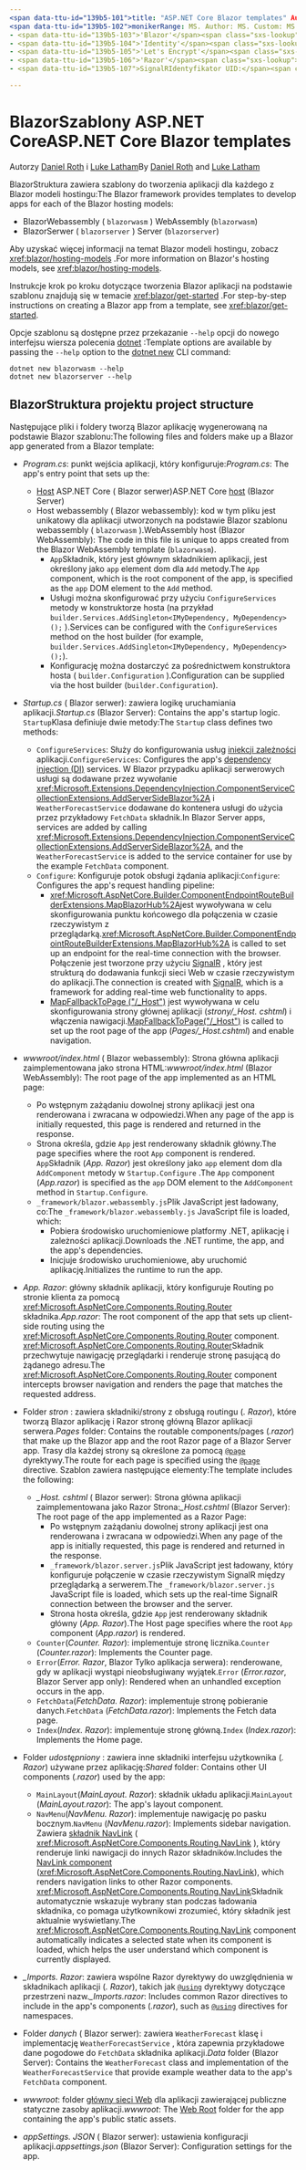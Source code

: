 ```yaml
---
<span data-ttu-id="139b5-101">title: "ASP.NET Core Blazor templates" Author: Description: "informacje o Blazor szablonach aplikacji ASP.NET Core i Blazor strukturze projektu".</span><span class="sxs-lookup"><span data-stu-id="139b5-101">title: 'ASP.NET Core Blazor templates' author: description: 'Learn about ASP.NET Core Blazor app templates and Blazor project structure.'</span></span>
<span data-ttu-id="139b5-102">monikerRange: MS. Author: MS. Custom: MS. Date: No-Loc:</span><span class="sxs-lookup"><span data-stu-id="139b5-102">monikerRange: ms.author: ms.custom: ms.date: no-loc:</span></span>
- <span data-ttu-id="139b5-103">'Blazor'</span><span class="sxs-lookup"><span data-stu-id="139b5-103">'Blazor'</span></span>
- <span data-ttu-id="139b5-104">'Identity'</span><span class="sxs-lookup"><span data-stu-id="139b5-104">'Identity'</span></span>
- <span data-ttu-id="139b5-105">'Let's Encrypt'</span><span class="sxs-lookup"><span data-stu-id="139b5-105">'Let's Encrypt'</span></span>
- <span data-ttu-id="139b5-106">'Razor'</span><span class="sxs-lookup"><span data-stu-id="139b5-106">'Razor'</span></span>
- <span data-ttu-id="139b5-107">SignalRIdentyfikator UID:</span><span class="sxs-lookup"><span data-stu-id="139b5-107">'SignalR' uid:</span></span> 

---
```

# <a name="aspnet-core-blazor-templates"></a><span data-ttu-id="139b5-108">BlazorSzablony ASP.NET Core</span><span class="sxs-lookup"><span data-stu-id="139b5-108">ASP.NET Core Blazor templates</span></span>

<span data-ttu-id="139b5-109">Autorzy [Daniel Roth](https://github.com/danroth27) i [Luke Latham](https://github.com/guardrex)</span><span class="sxs-lookup"><span data-stu-id="139b5-109">By [Daniel Roth](https://github.com/danroth27) and [Luke Latham](https://github.com/guardrex)</span></span>

<span data-ttu-id="139b5-110">BlazorStruktura zawiera szablony do tworzenia aplikacji dla każdego z Blazor modeli hostingu:</span><span class="sxs-lookup"><span data-stu-id="139b5-110">The Blazor framework provides templates to develop apps for each of the Blazor hosting models:</span></span>

* Blazor<span data-ttu-id="139b5-111">Webassembly ( `blazorwasm` )</span><span class="sxs-lookup"><span data-stu-id="139b5-111"> WebAssembly (`blazorwasm`)</span></span>
* Blazor<span data-ttu-id="139b5-112">Serwer ( `blazorserver` )</span><span class="sxs-lookup"><span data-stu-id="139b5-112"> Server (`blazorserver`)</span></span>

<span data-ttu-id="139b5-113">Aby uzyskać więcej informacji na temat Blazor modeli hostingu, zobacz <xref:blazor/hosting-models> .</span><span class="sxs-lookup"><span data-stu-id="139b5-113">For more information on Blazor's hosting models, see <xref:blazor/hosting-models>.</span></span>

<span data-ttu-id="139b5-114">Instrukcje krok po kroku dotyczące tworzenia Blazor aplikacji na podstawie szablonu znajdują się w temacie <xref:blazor/get-started> .</span><span class="sxs-lookup"><span data-stu-id="139b5-114">For step-by-step instructions on creating a Blazor app from a template, see <xref:blazor/get-started>.</span></span>

<span data-ttu-id="139b5-115">Opcje szablonu są dostępne przez przekazanie `--help` opcji do nowego interfejsu wiersza polecenia [dotnet](/dotnet/core/tools/dotnet-new) :</span><span class="sxs-lookup"><span data-stu-id="139b5-115">Template options are available by passing the `--help` option to the [dotnet new](/dotnet/core/tools/dotnet-new) CLI command:</span></span>

```dotnetcli
dotnet new blazorwasm --help
dotnet new blazorserver --help
```

## <a name="blazor-project-structure"></a>Blazor<span data-ttu-id="139b5-116">Struktura projektu</span><span class="sxs-lookup"><span data-stu-id="139b5-116"> project structure</span></span>

<span data-ttu-id="139b5-117">Następujące pliki i foldery tworzą Blazor aplikację wygenerowaną na podstawie Blazor szablonu:</span><span class="sxs-lookup"><span data-stu-id="139b5-117">The following files and folders make up a Blazor app generated from a Blazor template:</span></span>

* <span data-ttu-id="139b5-118">*Program.cs*: punkt wejścia aplikacji, który konfiguruje:</span><span class="sxs-lookup"><span data-stu-id="139b5-118">*Program.cs*: The app's entry point that sets up the:</span></span>

  * <span data-ttu-id="139b5-119">[Host](xref:fundamentals/host/generic-host) ASP.NET Core ( Blazor serwer)</span><span class="sxs-lookup"><span data-stu-id="139b5-119">ASP.NET Core [host](xref:fundamentals/host/generic-host) (Blazor Server)</span></span>
  * <span data-ttu-id="139b5-120">Host webassembly ( Blazor webassembly): kod w tym pliku jest unikatowy dla aplikacji utworzonych na podstawie Blazor szablonu webassembly ( `blazorwasm` ).</span><span class="sxs-lookup"><span data-stu-id="139b5-120">WebAssembly host (Blazor WebAssembly): The code in this file is unique to apps created from the Blazor WebAssembly template (`blazorwasm`).</span></span>
    * <span data-ttu-id="139b5-121">`App`Składnik, który jest głównym składnikiem aplikacji, jest określony jako `app` element dom dla `Add` metody.</span><span class="sxs-lookup"><span data-stu-id="139b5-121">The `App` component, which is the root component of the app, is specified as the `app` DOM element to the `Add` method.</span></span>
    * <span data-ttu-id="139b5-122">Usługi można skonfigurować przy użyciu `ConfigureServices` metody w konstruktorze hosta (na przykład `builder.Services.AddSingleton<IMyDependency, MyDependency>();` ).</span><span class="sxs-lookup"><span data-stu-id="139b5-122">Services can be configured with the `ConfigureServices` method on the host builder (for example, `builder.Services.AddSingleton<IMyDependency, MyDependency>();`).</span></span>
    * <span data-ttu-id="139b5-123">Konfigurację można dostarczyć za pośrednictwem konstruktora hosta ( `builder.Configuration` ).</span><span class="sxs-lookup"><span data-stu-id="139b5-123">Configuration can be supplied via the host builder (`builder.Configuration`).</span></span>

* <span data-ttu-id="139b5-124">*Startup.cs* ( Blazor serwer): zawiera logikę uruchamiania aplikacji.</span><span class="sxs-lookup"><span data-stu-id="139b5-124">*Startup.cs* (Blazor Server): Contains the app's startup logic.</span></span> <span data-ttu-id="139b5-125">`Startup`Klasa definiuje dwie metody:</span><span class="sxs-lookup"><span data-stu-id="139b5-125">The `Startup` class defines two methods:</span></span>

  * <span data-ttu-id="139b5-126">`ConfigureServices`: Służy do konfigurowania usług [iniekcji zależności](xref:fundamentals/dependency-injection) aplikacji.</span><span class="sxs-lookup"><span data-stu-id="139b5-126">`ConfigureServices`: Configures the app's [dependency injection (DI)](xref:fundamentals/dependency-injection) services.</span></span> <span data-ttu-id="139b5-127">W Blazor przypadku aplikacji serwerowych usługi są dodawane przez wywołanie <xref:Microsoft.Extensions.DependencyInjection.ComponentServiceCollectionExtensions.AddServerSideBlazor%2A> i `WeatherForecastService` dodawane do kontenera usługi do użycia przez przykładowy `FetchData` składnik.</span><span class="sxs-lookup"><span data-stu-id="139b5-127">In Blazor Server apps, services are added by calling <xref:Microsoft.Extensions.DependencyInjection.ComponentServiceCollectionExtensions.AddServerSideBlazor%2A>, and the `WeatherForecastService` is added to the service container for use by the example `FetchData` component.</span></span>
  * <span data-ttu-id="139b5-128">`Configure`: Konfiguruje potok obsługi żądania aplikacji:</span><span class="sxs-lookup"><span data-stu-id="139b5-128">`Configure`: Configures the app's request handling pipeline:</span></span>
    * <span data-ttu-id="139b5-129"><xref:Microsoft.AspNetCore.Builder.ComponentEndpointRouteBuilderExtensions.MapBlazorHub%2A>jest wywoływana w celu skonfigurowania punktu końcowego dla połączenia w czasie rzeczywistym z przeglądarką.</span><span class="sxs-lookup"><span data-stu-id="139b5-129"><xref:Microsoft.AspNetCore.Builder.ComponentEndpointRouteBuilderExtensions.MapBlazorHub%2A> is called to set up an endpoint for the real-time connection with the browser.</span></span> <span data-ttu-id="139b5-130">Połączenie jest tworzone przy użyciu [SignalR](xref:signalr/introduction) , który jest strukturą do dodawania funkcji sieci Web w czasie rzeczywistym do aplikacji.</span><span class="sxs-lookup"><span data-stu-id="139b5-130">The connection is created with [SignalR](xref:signalr/introduction), which is a framework for adding real-time web functionality to apps.</span></span>
    * <span data-ttu-id="139b5-131">[MapFallbackToPage ("/_Host")](xref:Microsoft.AspNetCore.Builder.RazorPagesEndpointRouteBuilderExtensions.MapFallbackToPage*) jest wywoływana w celu skonfigurowania strony głównej aplikacji (*strony/_Host. cshtml*) i włączenia nawigacji.</span><span class="sxs-lookup"><span data-stu-id="139b5-131">[MapFallbackToPage("/_Host")](xref:Microsoft.AspNetCore.Builder.RazorPagesEndpointRouteBuilderExtensions.MapFallbackToPage*) is called to set up the root page of the app (*Pages/_Host.cshtml*) and enable navigation.</span></span>

* <span data-ttu-id="139b5-132">*wwwroot/index.html* ( Blazor webassembly): Strona główna aplikacji zaimplementowana jako strona HTML:</span><span class="sxs-lookup"><span data-stu-id="139b5-132">*wwwroot/index.html* (Blazor WebAssembly): The root page of the app implemented as an HTML page:</span></span>
  * <span data-ttu-id="139b5-133">Po wstępnym zażądaniu dowolnej strony aplikacji jest ona renderowana i zwracana w odpowiedzi.</span><span class="sxs-lookup"><span data-stu-id="139b5-133">When any page of the app is initially requested, this page is rendered and returned in the response.</span></span>
  * <span data-ttu-id="139b5-134">Strona określa, gdzie `App` jest renderowany składnik główny.</span><span class="sxs-lookup"><span data-stu-id="139b5-134">The page specifies where the root `App` component is rendered.</span></span> <span data-ttu-id="139b5-135">`App`Składnik (*App. Razor*) jest określony jako `app` element dom dla `AddComponent` metody w `Startup.Configure` .</span><span class="sxs-lookup"><span data-stu-id="139b5-135">The `App` component (*App.razor*) is specified as the `app` DOM element to the `AddComponent` method in `Startup.Configure`.</span></span>
  * <span data-ttu-id="139b5-136">`_framework/blazor.webassembly.js`Plik JavaScript jest ładowany, co:</span><span class="sxs-lookup"><span data-stu-id="139b5-136">The `_framework/blazor.webassembly.js` JavaScript file is loaded, which:</span></span>
    * <span data-ttu-id="139b5-137">Pobiera środowisko uruchomieniowe platformy .NET, aplikację i zależności aplikacji.</span><span class="sxs-lookup"><span data-stu-id="139b5-137">Downloads the .NET runtime, the app, and the app's dependencies.</span></span>
    * <span data-ttu-id="139b5-138">Inicjuje środowisko uruchomieniowe, aby uruchomić aplikację.</span><span class="sxs-lookup"><span data-stu-id="139b5-138">Initializes the runtime to run the app.</span></span>

* <span data-ttu-id="139b5-139">*App. Razor*: główny składnik aplikacji, który konfiguruje Routing po stronie klienta za pomocą <xref:Microsoft.AspNetCore.Components.Routing.Router> składnika.</span><span class="sxs-lookup"><span data-stu-id="139b5-139">*App.razor*: The root component of the app that sets up client-side routing using the <xref:Microsoft.AspNetCore.Components.Routing.Router> component.</span></span> <span data-ttu-id="139b5-140"><xref:Microsoft.AspNetCore.Components.Routing.Router>Składnik przechwytuje nawigację przeglądarki i renderuje stronę pasującą do żądanego adresu.</span><span class="sxs-lookup"><span data-stu-id="139b5-140">The <xref:Microsoft.AspNetCore.Components.Routing.Router> component intercepts browser navigation and renders the page that matches the requested address.</span></span>

* <span data-ttu-id="139b5-141">Folder *stron* : zawiera składniki/strony z obsługą routingu (*. Razor*), które tworzą Blazor aplikację i Razor stronę główną Blazor aplikacji serwera.</span><span class="sxs-lookup"><span data-stu-id="139b5-141">*Pages* folder: Contains the routable components/pages (*.razor*) that make up the Blazor app and the root Razor page of a Blazor Server app.</span></span> <span data-ttu-id="139b5-142">Trasy dla każdej strony są określone za pomocą [`@page`](xref:mvc/views/razor#page) dyrektywy.</span><span class="sxs-lookup"><span data-stu-id="139b5-142">The route for each page is specified using the [`@page`](xref:mvc/views/razor#page) directive.</span></span> <span data-ttu-id="139b5-143">Szablon zawiera następujące elementy:</span><span class="sxs-lookup"><span data-stu-id="139b5-143">The template includes the following:</span></span>
  * <span data-ttu-id="139b5-144">*_Host. cshtml* ( Blazor serwer): Strona główna aplikacji zaimplementowana jako Razor Strona:</span><span class="sxs-lookup"><span data-stu-id="139b5-144">*_Host.cshtml* (Blazor Server): The root page of the app implemented as a Razor Page:</span></span>
    * <span data-ttu-id="139b5-145">Po wstępnym zażądaniu dowolnej strony aplikacji jest ona renderowana i zwracana w odpowiedzi.</span><span class="sxs-lookup"><span data-stu-id="139b5-145">When any page of the app is initially requested, this page is rendered and returned in the response.</span></span>
    * <span data-ttu-id="139b5-146">`_framework/blazor.server.js`Plik JavaScript jest ładowany, który konfiguruje połączenie w czasie rzeczywistym SignalR między przeglądarką a serwerem.</span><span class="sxs-lookup"><span data-stu-id="139b5-146">The `_framework/blazor.server.js` JavaScript file is loaded, which sets up the real-time SignalR connection between the browser and the server.</span></span>
    * <span data-ttu-id="139b5-147">Strona hosta określa, gdzie `App` jest renderowany składnik główny (*App. Razor*).</span><span class="sxs-lookup"><span data-stu-id="139b5-147">The Host page specifies where the root `App` component (*App.razor*) is rendered.</span></span>
  * <span data-ttu-id="139b5-148">`Counter`(*Counter. Razor*): implementuje stronę licznika.</span><span class="sxs-lookup"><span data-stu-id="139b5-148">`Counter` (*Counter.razor*): Implements the Counter page.</span></span>
  * <span data-ttu-id="139b5-149">`Error`(*Error. Razor*, Blazor Tylko aplikacja serwera): renderowane, gdy w aplikacji wystąpi nieobsługiwany wyjątek.</span><span class="sxs-lookup"><span data-stu-id="139b5-149">`Error` (*Error.razor*, Blazor Server app only): Rendered when an unhandled exception occurs in the app.</span></span>
  * <span data-ttu-id="139b5-150">`FetchData`(*FetchData. Razor*): implementuje stronę pobieranie danych.</span><span class="sxs-lookup"><span data-stu-id="139b5-150">`FetchData` (*FetchData.razor*): Implements the Fetch data page.</span></span>
  * <span data-ttu-id="139b5-151">`Index`(*Index. Razor*): implementuje stronę główną.</span><span class="sxs-lookup"><span data-stu-id="139b5-151">`Index` (*Index.razor*): Implements the Home page.</span></span>

* <span data-ttu-id="139b5-152">Folder *udostępniony* : zawiera inne składniki interfejsu użytkownika (*. Razor*) używane przez aplikację:</span><span class="sxs-lookup"><span data-stu-id="139b5-152">*Shared* folder: Contains other UI components (*.razor*) used by the app:</span></span>
  * <span data-ttu-id="139b5-153">`MainLayout`(*MainLayout. Razor*): składnik układu aplikacji.</span><span class="sxs-lookup"><span data-stu-id="139b5-153">`MainLayout` (*MainLayout.razor*): The app's layout component.</span></span>
  * <span data-ttu-id="139b5-154">`NavMenu`(*NavMenu. Razor*): implementuje nawigację po pasku bocznym.</span><span class="sxs-lookup"><span data-stu-id="139b5-154">`NavMenu` (*NavMenu.razor*): Implements sidebar navigation.</span></span> <span data-ttu-id="139b5-155">Zawiera [składnik NavLink](xref:blazor/routing#navlink-component) ( <xref:Microsoft.AspNetCore.Components.Routing.NavLink> ), który renderuje linki nawigacji do innych Razor składników.</span><span class="sxs-lookup"><span data-stu-id="139b5-155">Includes the [NavLink component](xref:blazor/routing#navlink-component) (<xref:Microsoft.AspNetCore.Components.Routing.NavLink>), which renders navigation links to other Razor components.</span></span> <span data-ttu-id="139b5-156"><xref:Microsoft.AspNetCore.Components.Routing.NavLink>Składnik automatycznie wskazuje wybrany stan podczas ładowania składnika, co pomaga użytkownikowi zrozumieć, który składnik jest aktualnie wyświetlany.</span><span class="sxs-lookup"><span data-stu-id="139b5-156">The <xref:Microsoft.AspNetCore.Components.Routing.NavLink> component automatically indicates a selected state when its component is loaded, which helps the user understand which component is currently displayed.</span></span>

* <span data-ttu-id="139b5-157">*_Imports. Razor*: zawiera wspólne Razor dyrektywy do uwzględnienia w składnikach aplikacji (*. Razor*), takich jak [`@using`](xref:mvc/views/razor#using) dyrektywy dotyczące przestrzeni nazw.</span><span class="sxs-lookup"><span data-stu-id="139b5-157">*_Imports.razor*: Includes common Razor directives to include in the app's components (*.razor*), such as [`@using`](xref:mvc/views/razor#using) directives for namespaces.</span></span>

* <span data-ttu-id="139b5-158">Folder *danych* ( Blazor serwer): zawiera `WeatherForecast` klasę i implementację `WeatherForecastService` , która zapewnia przykładowe dane pogodowe do `FetchData` składnika aplikacji.</span><span class="sxs-lookup"><span data-stu-id="139b5-158">*Data* folder (Blazor Server): Contains the `WeatherForecast` class and implementation of the `WeatherForecastService` that provide example weather data to the app's `FetchData` component.</span></span>

* <span data-ttu-id="139b5-159">*wwwroot*: folder [główny sieci Web](xref:fundamentals/index#web-root) dla aplikacji zawierającej publiczne statyczne zasoby aplikacji.</span><span class="sxs-lookup"><span data-stu-id="139b5-159">*wwwroot*: The [Web Root](xref:fundamentals/index#web-root) folder for the app containing the app's public static assets.</span></span>

* <span data-ttu-id="139b5-160">*appSettings. JSON* ( Blazor serwer): ustawienia konfiguracji aplikacji.</span><span class="sxs-lookup"><span data-stu-id="139b5-160">*appsettings.json* (Blazor Server): Configuration settings for the app.</span></span>
